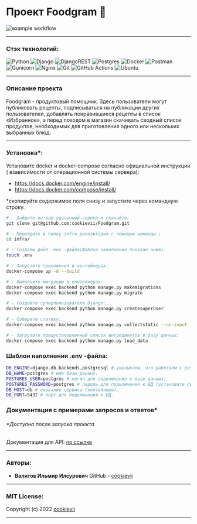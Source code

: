 # Проект Foodgram :pizza:
![example workflow](https://github.com/cookievii/Foodgram/actions/workflows/foodgram_workflow.yml/badge.svg)

----------

### Стэк технологий:

![Python](https://img.shields.io/badge/python-3670A0?style=for-the-badge&logo=python&logoColor=ffdd54)
![Django](https://img.shields.io/badge/django-%23092E20.svg?style=for-the-badge&logo=django&logoColor=white)
![DjangoREST](https://img.shields.io/badge/DJANGO-REST-ff1709?style=for-the-badge&logo=django&logoColor=white&color=ff1709&labelColor=gray)
![Postgres](https://img.shields.io/badge/postgres-%23316192.svg?style=for-the-badge&logo=postgresql&logoColor=white)
![Docker](https://img.shields.io/badge/docker-%230db7ed.svg?style=for-the-badge&logo=docker&logoColor=white)
![Postman](https://img.shields.io/badge/Postman-FF6C37?style=for-the-badge&logo=postman&logoColor=white)
![Gunicorn](https://img.shields.io/badge/gunicorn-%298729.svg?style=for-the-badge&logo=gunicorn&logoColor=white)
![Nginx](https://img.shields.io/badge/nginx-%23009639.svg?style=for-the-badge&logo=nginx&logoColor=white)
![Git](https://img.shields.io/badge/git-%23F05033.svg?style=for-the-badge&logo=git&logoColor=white)
![GitHub Actions](https://img.shields.io/badge/github%20actions-%232671E5.svg?style=for-the-badge&logo=githubactions&logoColor=white)
![Ubuntu](https://img.shields.io/badge/Ubuntu-E95420?style=for-the-badge&logo=ubuntu&logoColor=white)

----------

### Описание проекта

Foodgram - продуктовый помощник. Здесь пользователи могут публиковать
рецепты, подписываться на
публикации других пользователей, добавлять понравившиеся рецепты в список
«Избранное», а перед походом в магазин скачивать сводный список продуктов,
необходимых для приготовления одного или нескольких выбранных блюд.

----------

### Установка*:

Установите docker и docker-compose согласно официальной инструкции (
взависимости от операционной системы сервера):

- https://docs.docker.com/engine/install/
- https://docs.docker.com/compose/install/

*скопируйте содержимое поля снизу и запустите через командную строку.

```bash
# - Зайдите на ваш удаленный сервер и скачайте:
git clone git@github.com:cookievii/Foodgram.git

# - Перейдите в папку infra репозитория с помощью команды ;
cd infra/

# - Создаем файл .env -файла(Шаблон наполнения показан ниже).
touch .env

# - Запустите приложения в контейнерах:
docker-compose up -d --build

# - Выполните миграцию в контейнерах:
docker-compose exec backend python manage.py makemigrations
docker-compose exec backend python manage.py migrate

# - Создайте суперпользователя Django:
docker-compose exec backend python manage.py createsuperuser

# - Соберите статику:
docker-compose exec backend python manage.py collectstatic --no-input

# - Загрузите предустановленный список ингредиентов в базу данных:
docker-compose exec backend python manage.py load_data
```

### Шаблон наполнения .env -файла:

```bash
DB_ENGINE=django.db.backends.postgresql # указываем, что работаем с postgresql.
DB_NAME=postgres # имя базы данных.
POSTGRES_USER=postgres # логин для подключения к базе данных.
POSTGRES_PASSWORD=postgres # пароль для подключения к БД (установите свой).
DB_HOST=db # название сервиса (контейнера).
DB_PORT=5432 # порт для подключения к БД.
```

### Документация с примерами запросов и ответов*

###### *Доступна после запуска проекта

Документация для API: [по ссылке](http://localhost:8000/redoc/)


----------

### Авторы:

* **Валитов Ильмир Илсурович**
  GitHub - [cookievii](https://github.com/cookievii)

----------

### MIT License:

Copyright (c) 2022 [cookievii](https://github.com/cookievii)

----------
